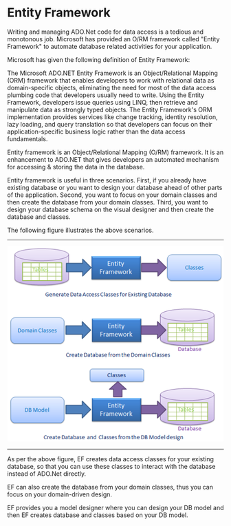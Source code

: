 # Entity Framework

Writing and managing ADO.Net code for data access is a tedious and monotonous job. Microsoft has provided an O/RM framework called "Entity Framework" to automate database related activities for your application.

Microsoft has given the following definition of Entity Framework:

The Microsoft ADO.NET Entity Framework is an Object/Relational Mapping (ORM) framework that enables developers to work with relational data as domain-specific objects, eliminating the need for most of the data access plumbing code that developers usually need to write. Using the Entity Framework, developers issue queries using LINQ, then retrieve and manipulate data as strongly typed objects. The Entity Framework's ORM implementation provides services like change tracking, identity resolution, lazy loading, and query translation so that developers can focus on their application-specific business logic rather than the data access fundamentals.

Entity framework is an Object/Relational Mapping (O/RM) framework. It is an enhancement to ADO.NET that gives developers an automated mechanism for accessing & storing the data in the database.

Entity framework is useful in three scenarios. First, if you already have existing database or you want to design your database ahead of other parts of the application. Second, you want to focus on your domain classes and then create the database from your domain classes. Third, you want to design your database schema on the visual designer and then create the database and classes.

The following figure illustrates the above scenarios.

----

![alt text](https://github.com/shtigran/EntityFramework/blob/master/EF-overview.png "Entity Framework")

----

As per the above figure, EF creates data access classes for your existing database, so that you can use these classes to interact with the database instead of ADO.Net directly.

EF can also create the database from your domain classes, thus you can focus on your domain-driven design.

EF provides you a model designer where you can design your DB model and then EF creates database and classes based on your DB model.
